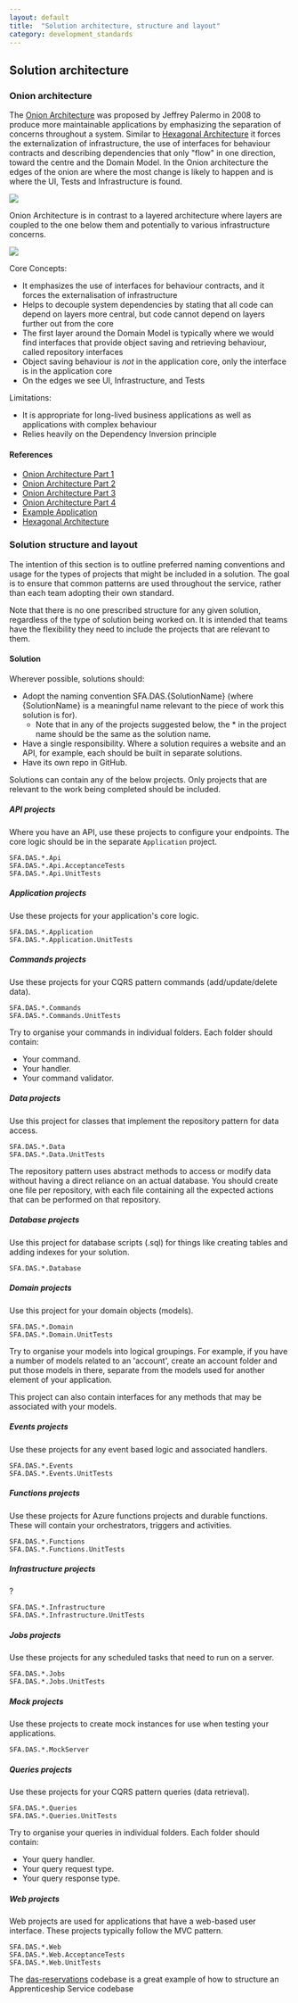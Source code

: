 ```yaml
---
layout: default
title:  "Solution architecture, structure and layout"
category: development_standards
---
```


## Solution architecture

### Onion architecture

The [Onion Architecture](http://jeffreypalermo.com/blog/the-onion-architecture-part-1/) was proposed by Jeffrey Palermo in 2008 to produce more maintainable applications by emphasizing the separation of concerns throughout a system. Similar to [Hexagonal Architecture](https://en.wikipedia.org/wiki/Hexagonal_architecture_(software)) it forces the externalization of infrastructure, the use of interfaces for behaviour contracts and describing dependencies that only "flow" in one direction, toward the centre and the Domain Model. In the Onion architecture the edges of the onion are where the most change is likely to happen and is where the UI, Tests and Infrastructure is found. 

![](images/OnionArchitecture.png)

Onion Architecture is in contrast to a layered architecture where layers are coupled to the one below them and potentially to various infrastructure concerns.

![](images/LayeredArchitecture.png)

Core Concepts:

* It emphasizes the use of interfaces for behaviour contracts, and it forces the externalisation of infrastructure
* Helps to decouple system dependencies by stating that all code can depend on layers more central, but code cannot depend on layers further out from the core
* The first layer around the Domain Model is typically where we would find interfaces that provide object saving and retrieving behaviour, called repository interfaces
* Object saving behaviour is *not* in the application core, only the interface is in the application core
* On the edges we see UI, Infrastructure, and Tests

Limitations:

* It is appropriate for long-lived business applications as well as applications with complex behaviour
* Relies heavily on the Dependency Inversion principle

#### References

* [Onion Architecture Part 1](http://jeffreypalermo.com/blog/the-onion-architecture-part-1/)
* [Onion Architecture Part 2](https://jeffreypalermo.com/2008/07/the-onion-architecture-part-2/)
* [Onion Architecture Part 3](https://jeffreypalermo.com/2008/08/the-onion-architecture-part-3/)
* [Onion Architecture Part 4](https://jeffreypalermo.com/2013/08/onion-architecture-part-4-after-four-years/)
* [Example Application](https://bitbucket.org/jeffreypalermo/onion-architecture/src/default/)
* [Hexagonal Architecture](https://en.wikipedia.org/wiki/Hexagonal_architecture_(software))

### Solution structure and layout

The intention of this section is to outline preferred naming conventions and usage for the types of projects that might be included in a solution. The goal is to ensure that common patterns are used throughout the service, rather than each team adopting their own standard.

Note that there is no one prescribed structure for any given solution, regardless of the type of solution being worked on. It is intended that teams have the flexibility they need to include the projects that are relevant to them.

#### Solution
Wherever possible, solutions should:
* Adopt the naming convention SFA.DAS.{SolutionName} (where {SolutionName} is a meaningful name relevant to the piece of work this solution is for).
  * Note that in any of the projects suggested below, the * in the project name should be the same as the solution name.
* Have a single responsibility. Where a solution requires a website and an API, for example, each should be built in separate solutions.
* Have its own repo in GitHub.

Solutions can contain any of the below projects. Only projects that are relevant to the work being completed should be included.

##### API projects
Where you have an API, use these projects to configure your endpoints. The core logic should be in the separate ```Application``` project.
```
SFA.DAS.*.Api
SFA.DAS.*.Api.AcceptanceTests
SFA.DAS.*.Api.UnitTests
```

##### Application projects
Use these projects for your application's core logic.
```
SFA.DAS.*.Application
SFA.DAS.*.Application.UnitTests
```

##### Commands projects
Use these projects for your CQRS pattern commands (add/update/delete data).
```
SFA.DAS.*.Commands
SFA.DAS.*.Commands.UnitTests
```
Try to organise your commands in individual folders. Each folder should contain:
* Your command.
* Your handler.
* Your command validator.

##### Data projects
Use this project for classes that implement the repository pattern for data access.
```
SFA.DAS.*.Data
SFA.DAS.*.Data.UnitTests
```
The repository pattern uses abstract methods to access or modify data without having a direct reliance on an actual database. You should create one file per repository, with each file containing all the expected actions that can be performed on that repository.

##### Database projects
Use this project for database scripts (.sql) for things like creating tables and adding indexes for your solution.
```
SFA.DAS.*.Database
```

##### Domain projects
Use this project for your domain objects (models).
```
SFA.DAS.*.Domain
SFA.DAS.*.Domain.UnitTests
```
Try to organise your models into logical groupings. For example, if you have a number of models related to an 'account', create an account folder and put those models in there, separate from the models used for another element of your application.

This project can also contain interfaces for any methods that may be associated with your models.

##### Events projects
Use these projects for any event based logic and associated handlers.
```
SFA.DAS.*.Events
SFA.DAS.*.Events.UnitTests
```

##### Functions projects
Use these projects for Azure functions projects and durable functions. These will contain your orchestrators, triggers and activities.
```
SFA.DAS.*.Functions
SFA.DAS.*.Functions.UnitTests
```
##### Infrastructure projects
?
```
SFA.DAS.*.Infrastructure
SFA.DAS.*.Infrastructure.UnitTests
```

##### Jobs projects
Use these projects for any scheduled tasks that need to run on a server.
```
SFA.DAS.*.Jobs
SFA.DAS.*.Jobs.UnitTests
```

##### Mock projects
Use these projects to create mock instances for use when testing your applications.
```
SFA.DAS.*.MockServer
```

##### Queries projects
Use these projects for your CQRS pattern queries (data retrieval).
```
SFA.DAS.*.Queries
SFA.DAS.*.Queries.UnitTests
```
Try to organise your queries in individual folders. Each folder should contain:
* Your query handler.
* Your query request type.
* Your query response type.

##### Web projects
Web projects are used for applications that have a web-based user interface. These projects typically follow the MVC pattern.
```
SFA.DAS.*.Web
SFA.DAS.*.Web.AcceptanceTests
SFA.DAS.*.Web.UnitTests
```

The [das-reservations](https://github.com/SkillsFundingAgency/das-reservations) codebase is a great example of how to structure an Apprenticeship Service codebase

